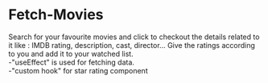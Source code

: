 # Fetch-Movies

Search for your favourite movies and click to checkout the details related to it like : IMDB rating, description, cast, director...
Give the ratings according to you and add it to your watched list.
</br>
-"useEffect" is used for fetching data.
</br>
-"custom hook" for star rating component



